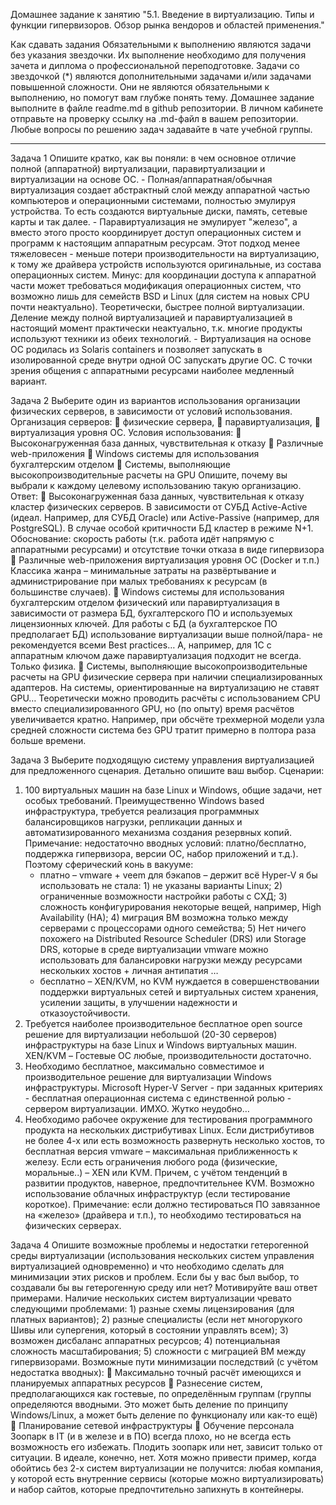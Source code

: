 Домашнее задание к занятию "5.1. Введение в виртуализацию. Типы и функции гипервизоров. Обзор рынка вендоров и областей применения."

Как сдавать задания
Обязательными к выполнению являются задачи без указания звездочки. Их выполнение необходимо для получения зачета и диплома о профессиональной переподготовке.
Задачи со звездочкой (*) являются дополнительными задачами и/или задачами повышенной сложности. Они не являются обязательными к выполнению, но помогут вам глубже понять тему.
Домашнее задание выполните в файле readme.md в github репозитории. В личном кабинете отправьте на проверку ссылку на .md-файл в вашем репозитории.
Любые вопросы по решению задач задавайте в чате учебной группы.
________________________________________

Задача 1
Опишите кратко, как вы поняли: в чем основное отличие полной (аппаратной) виртуализации, паравиртуализации и виртуализации на основе ОС.
    - Полная/аппаратная/обычная виртуализация создает абстрактный слой между аппаратной частью компьютеров и операционными системами, полностью эмулируя устройства. То есть создаются виртуальные диски, память, сетевые карты и так далее.
    - Паравиртуализация не эмулирует "железо", а вместо этого просто координирует доступ операционных систем и программ к настоящим аппаратным ресурсам. Этот подход менее тяжеловесен - меньше потери производительности на виртуализацию, к тому же драйвера устройств используются оригинальные, из состава операционных систем. Минус: для координации доступа к аппаратной части может требоваться модификация операционных систем, что возможно лишь для семейств BSD и Linux (для систем на новых CPU почти неактуально). Теоретически, быстрее полной виртуализации.
      Деление между полной виртуализацией и паравиртуализацией в настоящий момент практически неактуально, т.к. многие продукты используют техники из обеих технологий.
    - Виртуализация на основе ОС родилась из Solaris containers и позволяет запускать в изолированной среде внутри одной ОС запускать другие ОС. С точки зрения общения с аппаратными ресурсами наиболее медленный вариант.

Задача 2
Выберите один из вариантов использования организации физических серверов, в зависимости от условий использования.
Организация серверов:
 физические сервера,
 паравиртуализация,
 виртуализация уровня ОС.
Условия использования:
 Высоконагруженная база данных, чувствительная к отказу
 Различные web-приложения
 Windows системы для использования бухгалтерским отделом
 Системы, выполняющие высокопроизводительные расчеты на GPU
Опишите, почему вы выбрали к каждому целевому использованию такую организацию.
Ответ:
     Высоконагруженная база данных, чувствительная к отказу
кластер физических серверов. В зависимости от СУБД Active-Active (идеал. Например, для СУБД Oracle) или Active-Passive (например, для PostgreSQL). В случае особой критичности БД кластер в режиме N+1.
Обоснование: скорость работы (т.к. работа идёт напрямую с аппаратными ресурсами) и отсутствие точки отказа в виде гипервизора
     Различные web-приложения
виртуализация уровня ОС (Docker и т.п.)
Классика жанра – минимальные затраты на развёртывание и администрирование при малых требованиях к ресурсам (в большинстве случаев).
     Windows системы для использования бухгалтерским отделом 
физический или паравиртуализация в зависимости от размера БД, бухгалтерского ПО и используемых лицензионных ключей. 
Для работы с БД (а бухгалтерское ПО предполагает БД) использование виртуализации выше полной/пара- не рекомендуется всеми Best practices…
А, например, для 1С с аппаратным ключом даже паравиртуализация подходит не всегда. Только физика.
     Системы, выполняющие высокопроизводительные расчеты на GPU 
физические сервера при наличии специализированных адаптеров.
На системы, ориентированные на виртуализацию не ставят GPU… Теоретически можно проводить расчёты с использованием CPU вместо специализированного GPU, но (по опыту) время расчётов увеличивается кратно. Например, при обсчёте трехмерной модели узла средней сложности система без GPU тратит примерно  в полтора раза больше времени.

Задача 3
Выберите подходящую систему управления виртуализацией для предложенного сценария. Детально опишите ваш выбор.
Сценарии:
1. 100 виртуальных машин на базе Linux и Windows, общие задачи, нет особых требований. Преимущественно Windows based инфраструктура, требуется реализация программных балансировщиков нагрузки, репликации данных и автоматизированного механизма создания резервных копий.
    Примечание: недостаточно вводных условий: платно/бесплатно, поддержка гипервизора, версии ОС, набор приложений и т.д.). Поэтому сферический конь в вакууме: 
    - платно – vmware + veem для бэкапов – держит всё
      Hyper-V я бы использовать не стала: 1) не указаны варианты Linux; 2) ограниченные возможности настройки работы с СХД; 3) сложность конфигурирования некоторые вещей, например, High Availability (HA); 4) миграция ВМ возможна только между серверами с процессорами одного семейства; 5) Нет ничего похожего на Distributed Resource Scheduler (DRS) или Storage DRS, которые в среде виртуализации vmware можно использовать для балансировки нагрузки между ресурсами нескольких хостов + личная антипатия …
    - бесплатно – XEN/KVM, но KVM нуждается в совершенствовании поддержки виртуальных сетей и виртуальных систем хранения, усилении защиты, в улучшении надежности и отказоустойчивости.
2. Требуется наиболее производительное бесплатное open source решение для виртуализации небольшой (20-30 серверов) инфраструктуры на базе Linux и Windows виртуальных машин.
    XEN/KVM – Гостевые ОС любые, производительности достаточно.
3. Необходимо бесплатное, максимально совместимое и производительное решение для виртуализации Windows инфраструктуры.
    Microsoft Hyper-V Server - при заданных критериях - бесплатная операционная система с единственной ролью - сервером виртуализации.
    ИМХО. Жутко неудобно…
4. Необходимо рабочее окружение для тестирования программного продукта на нескольких дистрибутивах Linux.
    Если дистрибутивов не более 4-х или есть возможность развернуть несколько хостов, то бесплатная версия vmware – максимальная приближенность к железу.
    Если есть ограничения любого рода (физические, моральные..) – XEN или KVM. Причем, с учётом тенденций в развитии продуктов, наверное, предпочтительнее KVM.
    Возможно использование облачных инфраструктур (если тестирование короткое).
    Примечание: если должно тестироваться ПО завязанное на «железо» (драйвера и т.п.), то необходимо тестироваться на физических серверах.

Задача 4
Опишите возможные проблемы и недостатки гетерогенной среды виртуализации (использования нескольких систем управления виртуализацией одновременно) и что необходимо сделать для минимизации этих рисков и проблем. Если бы у вас был выбор, то создавали бы вы гетерогенную среду или нет? Мотивируйте ваш ответ примерами.
Наличие нескольких систем виртуализации чревато следующими проблемами: 
    1) разные схемы лицензирования (для платных вариантов); 
    2) разные специалисты (если нет многорукого Шивы или супергения, который в состоянии управлять всем); 
    3) возможен дисбаланс аппаратных ресурсов; 
    4) потенциальная сложность масштабирования; 
    5) сложности с миграцией ВМ между гипервизорами.
    Возможные пути минимизации последствий (с учётом недостатка вводных):
     Максимально точный расчёт имеющихся и планируемых аппаратных ресурсов
     Разнесение систем, предполагающихся как гостевые, по определённым группам (группы определяются вводными. Это может быть деление по принципу Windows/Linux, а может быть деление по функционалу или как-то ещё)
     Планирование сетевой инфраструктуры
     Обучение персонала
    Зоопарк в IT (и в железе и в ПО) всегда плохо, но не всегда есть возможность его избежать. Плодить зоопарк или нет, зависит только от ситуации. В идеале, конечно, нет.
    Хотя можно привести пример, когда обойтись без 2-х систем виртуализации не получится: любая компания, у которой есть внутренние сервисы (которые можно виртуализировать) и набор сайтов, которые предпочтительно запихнуть в контейнеры.
